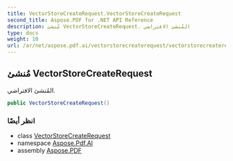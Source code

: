 ```yaml
---
title: VectorStoreCreateRequest.VectorStoreCreateRequest
second_title: Aspose.PDF for .NET API Reference
description: مُنشئ VectorStoreCreateRequest. المُنشئ الافتراضي
type: docs
weight: 10
url: /ar/net/aspose.pdf.ai/vectorstorecreaterequest/vectorstorecreaterequest/
---
```

## مُنشئ VectorStoreCreateRequest

المُنشئ الافتراضي.

```csharp
public VectorStoreCreateRequest()
```

### انظر أيضًا

* class [VectorStoreCreateRequest](../)
* namespace [Aspose.Pdf.AI](../../../aspose.pdf.ai/)
* assembly [Aspose.PDF](../../../)